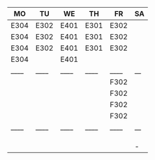 |MO  |TU  |WE  |TH  |FR  |SA|
|----|----|----|----|----|--|
|E304|E302|E401|E301|E302|  |
|E304|E302|E401|E301|E302|  |
|E304|E302|E401|E301|E302|  |
|E304|    |E401|    |    |  |
|____|____|____|____|____|__|
|    |    |    |    |F302|  |
|    |    |    |    |F302|  |
|    |    |    |    |F302|  |
|    |    |    |    |F302|  |
|____|____|____|____|____|__|
|    |    |    |    |    |  |
|    |    |    |    |    |  |
|    |    |    |    |    |  |
|    |    |    |    |    |- |
